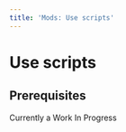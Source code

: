 ```yaml
---
title: 'Mods: Use scripts'
---
```

# Use **scripts**

## Prerequisites

Currently a Work In Progress